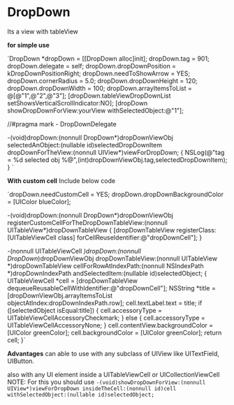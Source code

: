 # DropDown

Its a view with tableView

<B>for simple use</B>

`DropDown *dropDown = [[DropDown alloc]init];
    dropDown.tag = 901;
    dropDown.delegate = self;
    dropDown.dropDownPosition = kDropDownPositionRight;
    dropDown.needToShowArrow = YES;
    dropDown.cornerRadius = 5.0;
    dropDown.dropDownHeight = 120;
    dropDown.dropDownWidth = 100;
    dropDown.arrayItemsToList = @[@"1",@"2",@"3"];
    [dropDown.tableViewDropDownList setShowsVerticalScrollIndicator:NO];
    [dropDown showDropDownForView:yourView withSelectedObject:@"1"];


//#pragma mark - DropDownDelegate

-(void)dropDown:(nonnull DropDown*)dropDownViewObj selectedAnObject:(nullable id)selectedDropDownItem dropDownForTheView:(nonnull UIView*)viewForDropDown;
{
    NSLog(@"tag = %d selected obj %@",(int)dropDownViewObj.tag,selectedDropDownItem);
}
`


<B>With custom cell</B>
Include below code

`dropDown.needCustomCell = YES;
dropDown.dropDownBackgroundColor = [UIColor blueColor];

-(void)dropDown:(nonnull DropDown*)dropDownViewObj registerCustomCellForTheDropDownTableView:(nonnull UITableView*)dropDownTableView
{
    [dropDownTableView registerClass:[UITableViewCell class] forCellReuseIdentifier:@"dropDownCell"];
}

-(nonnull UITableViewCell *)dropDown:(nonnull DropDown*)dropDownViewObj dropDownTableView:(nonnull UITableView *)dropDownTableView cellForRowAtIndexPath:(nonnull NSIndexPath *)dropDownIndexPath andSelectedItem:(nullable id)selectedObject;
{
    UITableViewCell *cell = [dropDownTableView dequeueReusableCellWithIdentifier:@"dropDownCell"];
    NSString *title = [dropDownViewObj.arrayItemsToList objectAtIndex:dropDownIndexPath.row];
    cell.textLabel.text = title;
    if ([selectedObject isEqual:title])
    {
        cell.accessoryType = UITableViewCellAccessoryCheckmark;
    }
    else
    {
        cell.accessoryType = UITableViewCellAccessoryNone;
    }
    cell.contentView.backgroundColor = [UIColor greenColor];
    cell.backgroundColor = [UIColor greenColor];
    return cell;
}`


<B>Advantages</B>
   can able to use with any subclass of UIView like UITextField, UIButton.

   also with any UI element inside a UITableViewCell or UICollectionViewCell NOTE: For this you should use `-(void)showDropDownForView:(nonnull UIView*)viewForDropDown insideTheCell:(nonnull id)cell withSelectedObject:(nullable id)selectedObject;`

